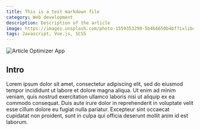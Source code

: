 ```yaml
---
title: This is a test markdown file
category: Web development
description: Description of the article
image: https://images.unsplash.com/photo-1559353290-5b4b6650b4bf?ixlib=rb-1.2.1&ixid=eyJhcHBfaWQiOjEyMDd9&auto=format&fit=crop&w=1500&q=80
tags: Javascript, Vue.js, SCSS
---
```

![Article Optimizer App](/optimizer-screens/symfony-optimizer-splash.png)

## Intro

Lorem ipsum dolor sit amet, consectetur adipiscing elit, sed do eiusmod tempor incididunt ut labore et dolore magna aliqua. Ut enim ad minim veniam, quis nostrud exercitation ullamco laboris nisi ut aliquip ex ea commodo consequat. Duis aute irure dolor in reprehenderit in voluptate velit esse cillum dolore eu fugiat nulla pariatur. Excepteur sint occaecat cupidatat non proident, sunt in culpa qui officia deserunt mollit anim id est laborum.
